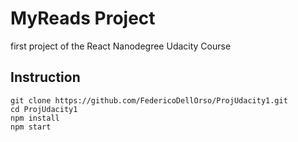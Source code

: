 # MyReads Project

first project of the React Nanodegree Udacity Course
## Instruction
```
git clone https://github.com/FedericoDellOrso/ProjUdacity1.git
cd ProjUdacity1
npm install
npm start
```
